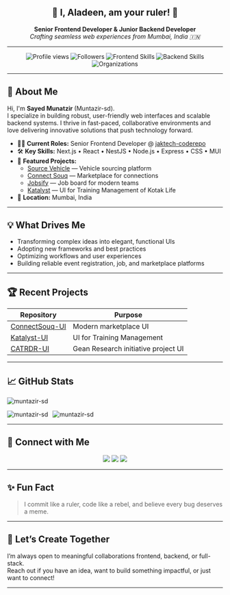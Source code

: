 <h2 align="center">👑 I, Aladeen, am your ruler! 👑</h2>
<p align="center">
  <b>Senior Frontend Developer & Junior Backend Developer</b><br>
  <i>Crafting seamless web experiences from Mumbai, India 🇮🇳</i>
</p>

---

<p align="center">
  <img src="https://komarev.com/ghpvc/?username=muntazir-sd&label=Profile%20views&color=0e75b6&style=flat" alt="Profile views" />
  <img src="https://img.shields.io/github/followers/Muntazir-sd?style=social" alt="Followers" />
  <img src="https://img.shields.io/badge/Frontend-Next.js%20|%20React%20|%20MUI-blueviolet?logo=react&logoColor=white" alt="Frontend Skills" />
  <img src="https://img.shields.io/badge/Backend-Node.js%20|%20NestJS%20|%20Express-brightgreen?logo=node.js&logoColor=white" alt="Backend Skills" />
  <img src="https://img.shields.io/badge/Organizations-jaktech--coderepo%20|%20dev--cubosquare-orange" alt="Organizations" />
</p>

---

## 🚀 About Me

Hi, I'm **Sayed Munatzir** (Muntazir-sd).  
I specialize in building robust, user-friendly web interfaces and scalable backend systems. I thrive in fast-paced, collaborative environments and love delivering innovative solutions that push technology forward.

- 🧑‍💻 **Current Roles:** Senior Frontend Developer @ [jaktech-coderepo](https://github.com/jaktech-coderepo)
- 🛠️ **Key Skills:** Next.js • React • NestJS • Node.js • Express • CSS • MUI
- 🌟 **Featured Projects:**
  - <a href="https://www.sourcevehicle.com/" target="_blank" rel="noopener noreferrer">Source Vehicle</a> — Vehicle sourcing platform
  - <a href="https://connect-souq-ui.vercel.app/" target="_blank" rel="noopener noreferrer">Connect Souq</a> — Marketplace for connections
  - <a href="https://campus.jobsyfi.ai/" target="_blank" rel="noopener noreferrer">Jobsify</a> — Job board for modern teams
  - <a href="https://www.bigkatalyst.com/" target="_blank" rel="noopener noreferrer">Katalyst</a> — UI for Training Management of Kotak Life
- 📍 **Location:** Mumbai, India

---

## 💡 What Drives Me

- Transforming complex ideas into elegant, functional UIs
- Adopting new frameworks and best practices
- Optimizing workflows and user experiences
- Building reliable event registration, job, and marketplace platforms

---

## 🏆 Recent Projects

| Repository | Purpose |
|------------|---------|
| [ConnectSouq-UI](https://github.com/jaktech-coderepo/ConnectSouq-UI) | Modern marketplace UI |
| [Katalyst-UI](https://github.com/jaktech-coderepo/Katalyst-UI) | UI for Training Management |
| [CATRDR-UI](https://github.com/jaktech-coderepo/CATRDR-UI) | Gean Research initiative project UI |

---

## 📈 GitHub Stats

<p align="left"> <img src="https://github-profile-trophy-orcin.vercel.app/?username=muntazir-sd&theme=gruvbox&margin-w=5&column=9&no-frame=true" alt="muntazir-sd" /> </p>
&nbsp;<img align="left" src="https://github-readme-stats-seven-kappa-83.vercel.app/api?username=muntazir-sd&show_icons=true&include_all_commits=true&hide_border=true&theme=gruvbox" alt="muntazir-sd" />
<img src="https://github-readme-stats-seven-kappa-83.vercel.app/api/top-langs?username=muntazir-sd&show_icons=true&locale=en&layout=compact&count-private=true&langs_count=20&theme=gruvbox" alt="muntazir-sd" />
<p></p>

---

## 🔗 Connect with Me

<div align="center">
  <a href="https://github.com/Muntazir-sd"><img src="https://img.shields.io/badge/GitHub-Muntazir--sd-181717?logo=github" /></a>
  <a href="https://twitter.com/MuntazirAs9"><img src="https://img.shields.io/badge/Twitter-@MuntazirAs9-1DA1F2?logo=twitter" /></a>
  <a href="mailto:sayedmuntazir007@gmail.com"><img src="https://img.shields.io/badge/Email-sayedmuntazir007@gmail.com-D14836?logo=gmail" /></a>
</div>

---

## ✨ Fun Fact

> I commit like a ruler, code like a rebel, and believe every bug deserves a meme.

---

## 🤝 Let’s Create Together

I’m always open to meaningful collaborations frontend, backend, or full-stack.  
Reach out if you have an idea, want to build something impactful, or just want to connect!

---

<!-- Let's build, innovate, and conquer some code! 👑 -->
